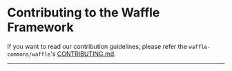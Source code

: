 # **Contributing to the Waffle Framework**

If you want to read our contribution guidelines, please refer the `waffle-commons/waffle`'s [CONTRIBUTING.md](https://github.com/waffle-commons/waffle/blob/main/CONTRIBUTING.md).

****
